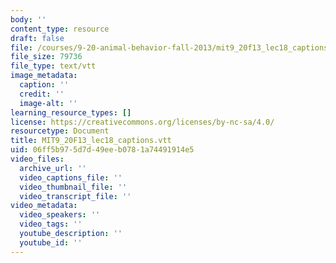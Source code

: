 ```yaml
---
body: ''
content_type: resource
draft: false
file: /courses/9-20-animal-behavior-fall-2013/mit9_20f13_lec18_captions.vtt
file_size: 79736
file_type: text/vtt
image_metadata:
  caption: ''
  credit: ''
  image-alt: ''
learning_resource_types: []
license: https://creativecommons.org/licenses/by-nc-sa/4.0/
resourcetype: Document
title: MIT9_20F13_lec18_captions.vtt
uid: 06ff5b97-5d7d-49ee-b078-1a74491914e5
video_files:
  archive_url: ''
  video_captions_file: ''
  video_thumbnail_file: ''
  video_transcript_file: ''
video_metadata:
  video_speakers: ''
  video_tags: ''
  youtube_description: ''
  youtube_id: ''
---
```

